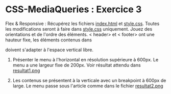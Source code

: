 # CSS-MediaQueries : Exercice 3

Flex & Responsive : Récupérez les fichiers [index.html](index.html) et [style.css](style.css). Toutes les modifications seront à faire dans [style.css](style.css) uniquement. Jouez des orientations et de l'ordre des éléments. < header> et < footer> ont une hauteur fixe, les éléments contenus dans <main> doivent s'adapter à l'espace vertical libre.

1) Présenter le menu à l'horizontal en résolution supérieure à 600px. Le menu a une largeur fixe de 200px. Voir résultat attendu dans [resultat1.png](resultat1.png)

2) Les contenus se présentent à la verticale avec un breakpoint à 600px de large. Le menu passe sous l'article comme dans le fichier [resultat2.png](resultat2.png)
